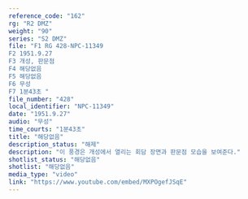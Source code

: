 ```yaml
---
reference_code: "162"
rg: "R2 DMZ"
weight: "90"
series: "S2 DMZ"
file: "F1 RG 428-NPC-11349
F2 1951.9.27
F3 개성, 판문점 
F4 해당없음
F5 해당없음 
F6 무성 
F7 1분43초 "
file_number: "428"
local_identifier: "NPC-11349"
date: "1951.9.27"
audio: "무성"
time_courts: "1분43초"
title: "해당없음"
description_status: "해제"
description: "이 풍경은 개성에서 열리는 회담 장면과 판문점 모습을 보여준다."
shotlist_status: "해당없음"
shotlist: "해당없음"
media_type: "video"
link: "https://www.youtube.com/embed/MXPOgefJSqE"
---
```

